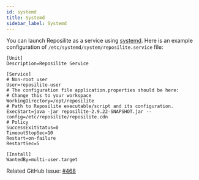 ```yaml
---
id: systemd
title: Systemd
sidebar_label: Systemd
---
```


You can launch Reposilite as a service using [systemd](https://en.wikipedia.org/wiki/Systemd).
Here is an example configuration of `/etc/systemd/system/reposilite.service` file:

```json5
[Unit]
Description=Reposilite Service

[Service]
# Non-root user
User=reposilite-user
# The configuration file application.properties should be here:
# Change this to your workspace
WorkingDirectory=/opt/reposilite
# Path to Reposilite executable/script and its configuration.
ExecStart=java -jar reposilite-2.9.22-SNAPSHOT.jar --config=/etc/reposilite/reposilite.cdn
# Policy
SuccessExitStatus=0
TimeoutStopSec=10
Restart=on-failure
RestartSec=5

[Install]
WantedBy=multi-user.target
```

Related GitHub Issue: [#468](https://github.com/dzikoysk/reposilite/issues/468)
